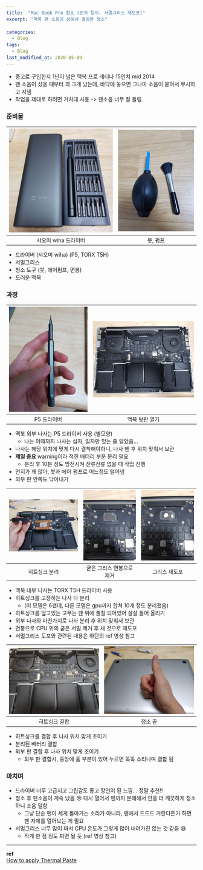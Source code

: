 ```yaml
---
title:  "Mac Book Pro 청소 (먼지 털이, 서멀그리스 재도포)"
excerpt: "맥북 팬 소음이 심해서 결심한 청소"

categories:
  - Blog
tags:
  - Blog
last_modified_at: 2020-05-09
---
```


- 중고로 구입한지 1년이 넘은 맥북 프로 레티나 15인치 mid 2014
- 팬 소음이 샀을 때부터 꽤 크게 났는데, 바닥에 놓으면 그나마 소음이 묻혀서 무시하고 지냄
- 작업을 제대로 하려면 거치대 사용 -> 팬소음 너무 잘 들림

### 준비물

| ![샤오미 wiha 드라이버](/assets/images/posts/200509/0.jpg) | ![청소 도구](/assets/images/posts/200509/1.jpg) |
|:--:|:--:|
| 샤오미 wiha 드라이버 | 붓, 펌프 |

- 드라이버 (샤오미 wiha) (P5, TORX T5H)
- 서멀그리스
- 청소 도구 (붓, 에어펌프, 면봉)
- 드러운 맥북

### 과정

| ![샤오미 wiha 드라이버](/assets/images/posts/200509/3.jpg) | ![맥북 뒷판 열기](/assets/images/posts/200509/2.jpg) |
|:--:|:--:|
| P5 드라이버 | 맥북 뒷판 열기 |

- 맥북 외부 나사는 P5 드라이버 사용 (별모양)
  - 나는 이때까지 나사는 십자, 일자만 있는 줄 알았음...
- 나사는 해당 위치에 맞게 다시 결착해야하니, 나사 뺀 후 위치 맞춰서 보관
- **제일 중요** warning이라 적힌 배터리 부분 분리 필요
  - 분리 후 10분 정도 방전시켜 잔류전류 없을 때 작업 진행
- 먼지가 꽤 많아, 붓과 에어 펌프로 어느정도 털어냄
- 외부 판 안쪽도 닦아내기


| ![히트싱크 분리](/assets/images/posts/200509/4.jpg) | ![면봉으로 굳은 그리스 닦아냄](/assets/images/posts/200509/5.jpg) | ![그리스 재도포](/assets/images/posts/200509/6.jpg) |
|:--:|:--:|:--:|
| 히트싱크 분리 | 굳은 그리스 면봉으로 제거 | 그리스 재도포 |

- 맥북 내부 나사는 TORX T5H 드라이버 사용
- 히트싱크를 고정하는 나사 다 분리 
  - (이 모델은 6갠데, 다른 모델은 gpu까지 합쳐 10개 정도 분리했음)
- 히트싱크를 덮고있는 고무는 팬 위에 풀칠 되어있어 살살 들어 올리기
- 외부 나사와 마찬가지로 나사 분리 후 위치 맞춰서 보관
- 면봉으로 CPU 위의 굳은 서멀 제거 후 새 것으로 재도포
- 서멀그리스 도포와 관련된 내용은 하단의 ref 영상 참고

| ![히트싱크 결합](/assets/images/posts/200509/7.jpg) | ![청소 끝](/assets/images/posts/200509/8.jpg) |
|:--:|:--:|
| 히트싱크 결합 | 청소 끝 |

- 히트싱크를 결합 후 나사 위치 맞게 조이기
- 분리된 배터리 결합
- 외부 판 결합 후 나사 위치 맞게 조이기
  - 외부 판 결합시, 중앙에 홈 부분이 있어 누르면 똑똑 소리나며 결합 됨

### 마치며
- 드라이버 너무 고급지고 그립감도 좋고 장인이 된 느낌... 정말 추천!!
- 청소 후 팬소음이 계속 났음 😢 다시 열어서 팬까지 분해해서 안을 더 깨끗하게 청소하니 소음 덜함
  - 그냥 단순 팬이 세게 돌아가는 소리가 아니라, 팬에서 드드드 거린다든가 하면 팬 자체를 열어보는 게 필요
- 서멀그리스 너무 많이 짜서 CPU 온도가 그렇게 많이 내려가진 않는 것 같음 😅
  - 작게 한 점 정도 짜면 될 듯 (ref 영상 참고)

----
**ref**  
[How to apply Thermal Paste](https://www.youtube.com/watch?v=JYwHB2P6GmM)  